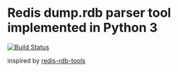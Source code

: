 Redis dump.rdb parser tool implemented in Python 3
==================================================

[![Build Status](https://travis-ci.org/popravich/rdbtools3.png)](https://travis-ci.org/popravich/rdbtools3)


inspired by [redis-rdb-tools](https://github.com/sripathikrishnan/redis-rdb-tools)
